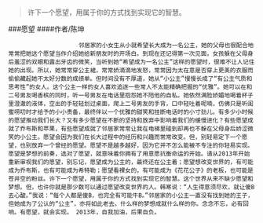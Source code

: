 > 许下一个愿望，用属于你的方式找到实现它的智慧。

###愿望
####作者/陈坤

						邻居家的小女生从小就希望长大成为一名公主，她的父母也很配合地常常把她这个愿望当作介绍她给新朋友时的开场白。到现在还记得第一次见面，女孩躲在父母身后羞涩的双眼和露出牙齿的微笑，当听到她“希望成为一名公主”这样的愿望时，很难不让人记住她的出现。所以，她常常穿公主裙，常常娇滴滴地发怒，常常因为太在意是否穿上更美的衣服而偷偷藏起她不太好分数的成绩单。但时间没有不厚道，她从“小公主”慢慢长成了“有公主气质和思考性”的女人。这个公主一样的女人喜欢追逐一些常人不太能精确把握的“优雅”。她可以在和二号男友喝香槟的同时，听一号男友在电话里抱怨她不陪他的自私。她依然满脸娇媚地喝着杯子里澄澈的液体，空出的手轻轻划过桌面，爬上二号男友的手背，口中轻吐着呢喃，仿佛只是听闺蜜唠叨时才给予的小小责备，最终伴以一个优雅的甜笑和挂断电话时的小寸劲儿。有多少小时候的愿望推动我们长大？又有多少愿望在不断的坚持和放弃中影响着我们的缓慢进化？有些愿望成就了乔布斯和苹果，有些愿望成就了邻居家常常让我在电梯里碰到却再也不躲在父母身后娇涩微笑的小公主。愿望会因为我们在长大过程中的经历和兴趣而常常改变。但，别轻易定下一个愿望，也别放弃一个曾经的愿望。愿望不是越多越好，因为它并不怎么能被不专注的你轻易实现。愿望是梦想的前奏，选对了愿望，就意味着你拥有了用意愿抗衡命运的开始。请从2013年开始重新审视我们的愿望，别忘记，愿望成为公主的，最终还在公主着；愿望想改变世界的，有可能成为乔布斯，也有可能成为希特勒；愿望看裸女的，有可能成为《花花公子》的老板，也可能是苍井空的粉丝。许下一个愿望，用属于你的方式找到实现它的智慧。这个世界从来不缺少愿望和梦想。但，也许你就是那少数可以通过愿望改变世界的人。韩寒说：“人生得意须尽欢，就让傻B去心酸。”我说：“每个人都是傻B，也完全有可能牛B。”邻居家的小公主一直没有找到她的王子，但她成为了公认的“公主”，亦将如此老去。什么样的梦想成就什么样的你。念念不忘，必有回响。有愿望，就会实现。 2013年，自我加油，后果自负。			  		
